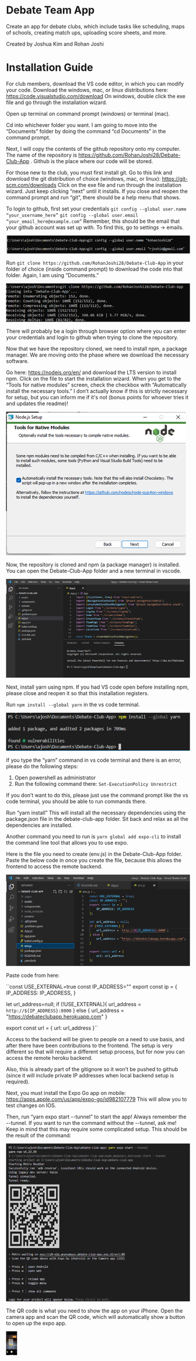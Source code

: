 # Debate Team App

Create an app for debate clubs, which include tasks like scheduling, maps of schools, creating match ups, uploading
score sheets, and more.

Created by Joshua Kim and Rohan Joshi

# Installation Guide

For club members, download the VS code editor, in which you can modify your code.
Download the windows, mac, or linux distributions here: https://code.visualstudio.com/download
On windows, double click the exe file and go through the installation wizard.

Open up terminal on command prompt (windows) or terminal (mac).

Cd into whichever folder you want. I am going to move into the “Documents” folder by doing the command “cd Documents” in the command prompt.

Next, I will copy the contents of the github repository onto my computer. The name of the repository is https://github.com/RohanJoshi28/Debate-Club-App . Github is the place where our code will be stored.

For those new to the club, you must first install git. Go to this link and download the git distribution of choice (windows, mac, or linux): https://git-scm.com/downloads Click on the exe file and run through the installation wizard. Just keep clicking “next” until it installs. If you close and reopen the command prompt and run “git”, there should be a help menu that shows.

To login to github, first set your credentials
`git config --global user.name “your_username_here”`
`git config --global user.email “your_email_here@example.com”`
Remember, this should be the email that your github account was set up with. To find this, go to settings -> emails.

![image of adding github credentials to cmd](./assets/readme_assets/github_credentials_set.png)

Run `git clone https://github.com/RohanJoshi28/Debate-Club-App` in your folder of choice (inside command prompt) to download the code into that folder. Again, I am using “Documents.”

![cloning github repo](./assets/readme_assets/git_clone.png)

There will probably be a login through browser option where you can enter your credentials and login to github when trying to clone the repository.

Now that we have the repository cloned, we need to install npm, a package manager. We are moving onto the phase where we download the necessary software.

Go here: https://nodejs.org/en/ and download the LTS version to install npm. Click on the file to start the installation wizard. When you get to the “Tools for native modules” screen, check the checkbox with “Automatically install the necessary tools.” I don’t actually know if this is strictly necessary for setup, but you can inform me if it's not (bonus points for whoever tries it and updates the readme)!

![installing npm](./assets/readme_assets/node_checkbox.png)

Now, the repository is cloned and npm (a package manager) is installed. You can open the Debate-Club-App folder and a new terminal in vscode.

![repo folder opened in vs code](./assets/readme_assets/vscode_img.png)

Next, install yarn using npm. If you had VS code open before installing npm, please close and reopen it so that this installation registers.

Run `npm install --global yarn` in the vs code terminal.

![using npm to install yarn in terminal](./assets/readme_assets/yarn_install_with_npm.png)

If you type the “yarn” command in vs code terminal and there is an error, please do the following steps:

1. Open powershell as administrator
2. Run the following command there: `Set-ExecutionPolicy Unrestrict`

If you don’t want to do this, please just use the command prompt like the vs code terminal, you should be able to run commands there.

Run “yarn install” This will install all the necessary dependencies using the package.json file in the debate-club-app folder. Sit back and relax as all the dependencies are installed.

Another command you need to run is `yarn global add expo-cli` to install the command line tool that allows you to use expo.

Here is the file you need to create (env.js) in the Debate-Club-App folder. Paste the below code in once you create the file, because this allows the frontend to access the remote backend.

![pasting env.js into vs code](./assets/readme_assets/env_js_file.png)

Paste code from here:

``const USE_EXTERNAL=true
const IP_ADDRESS=""
export const ip = {
IP_ADDRESS: IP_ADDRESS,
}

let url_address=null;
if (!USE_EXTERNAL){
url_address = `http://${IP_ADDRESS}:8000`
} else {
url_address = "https://debateclubapp.herokuapp.com"
}

export const url = {
url: url_address
}``

Access to the backend will be given to people on a need to use basis, and after there have been contributions to the frontend. The setup is very different so that will require a different setup process, but for now you can access the remote heroku backend.

Also, this is already part of the gitignore so it won’t be pushed to github (since it will include private IP addresses when local backend setup is required).

Next, you must install the Expo Go app on mobile: https://apps.apple.com/us/app/expo-go/id982107779 This will allow you to test changes on IOS.

Then, run “yarn expo start --tunnel” to start the app! Always remember the --tunnel. If you want to run the command without the --tunnel, ask me! Keep in mind that this may require some complicated setup. This should be the result of the command:

![result of running expo start on github repo](./assets/readme_assets/qr_code_vs_code.png)

The QR code is what you need to show the app on your iPhone. Open the camera app and scan the QR code, which will automatically show a button to open up the expo app.

<img src="./assets/readme_assets/scan_qr_code.png" alt="QR code when running expo start on github repo" width=30>
